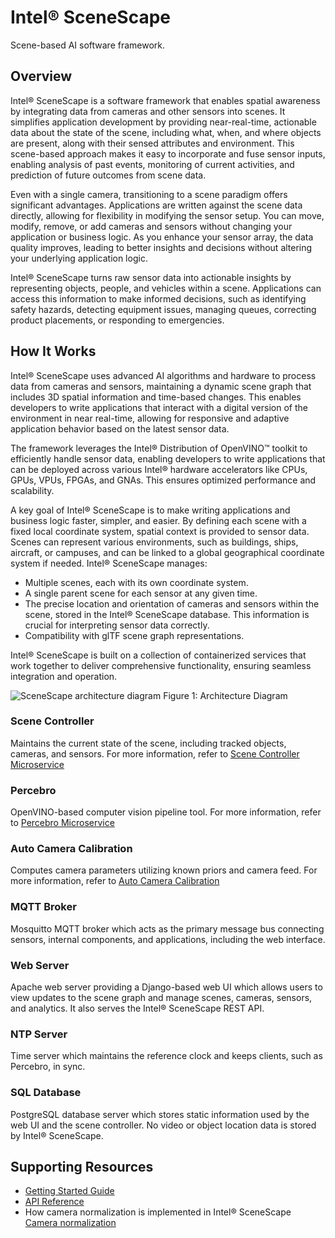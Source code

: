 # Intel® SceneScape
Scene-based AI software framework.

## Overview

Intel® SceneScape is a software framework that enables spatial awareness by integrating data from cameras and other sensors into scenes. It simplifies application development by providing near-real-time, actionable data about the state of the scene, including what, when, and where objects are present, along with their sensed attributes and environment. This scene-based approach makes it easy to incorporate and fuse sensor inputs, enabling analysis of past events, monitoring of current activities, and prediction of future outcomes from scene data.

Even with a single camera, transitioning to a scene paradigm offers significant advantages. Applications are written against the scene data directly, allowing for flexibility in modifying the sensor setup. You can move, modify, remove, or add cameras and sensors without changing your application or business logic. As you enhance your sensor array, the data quality improves, leading to better insights and decisions without altering your underlying application logic.

Intel® SceneScape turns raw sensor data into actionable insights by representing objects, people, and vehicles within a scene. Applications can access this information to make informed decisions, such as identifying safety hazards, detecting equipment issues, managing queues, correcting product placements, or responding to emergencies.

## How It Works

Intel® SceneScape uses advanced AI algorithms and hardware to process data from cameras and sensors, maintaining a dynamic scene graph that includes 3D spatial information and time-based changes. This enables developers to write applications that interact with a digital version of the environment in near real-time, allowing for responsive and adaptive application behavior based on the latest sensor data.

The framework leverages the Intel® Distribution of OpenVINO™ toolkit to efficiently handle sensor data, enabling developers to write applications that can be deployed across various Intel® hardware accelerators like CPUs, GPUs, VPUs, FPGAs, and GNAs. This ensures optimized performance and scalability.

A key goal of Intel® SceneScape is to make writing applications and business logic faster, simpler, and easier. By defining each scene with a fixed local coordinate system, spatial context is provided to sensor data. Scenes can represent various environments, such as buildings, ships, aircraft, or campuses, and can be linked to a global geographical coordinate system if needed. Intel® SceneScape manages:

- Multiple scenes, each with its own coordinate system.
- A single parent scene for each sensor at any given time.
- The precise location and orientation of cameras and sensors within the scene, stored in the Intel® SceneScape database. This information is crucial for interpreting sensor data correctly.
- Compatibility with glTF scene graph representations.

Intel® SceneScape is built on a collection of containerized services that work together to deliver comprehensive functionality, ensuring seamless integration and operation.

![SceneScape architecture diagram](images/architecture.png)
Figure 1: Architecture Diagram

### Scene Controller

Maintains the current state of the scene, including tracked objects, cameras, and sensors. For more information, refer to [Scene Controller Microservice](/controller/README.md)

### Percebro

OpenVINO-based computer vision pipeline tool. For more information, refer to [Percebro Microservice](/percebro/README.md)

### Auto Camera Calibration

Computes camera parameters utilizing known priors and camera feed. For more information, refer to [Auto Camera Calibration](/autocalibration/README.md)

### MQTT Broker

Mosquitto MQTT broker which acts as the primary message bus connecting sensors, internal components, and applications, including the web interface.

### Web Server

Apache web server providing a Django-based web UI which allows users to view updates to the scene graph and manage scenes, cameras, sensors, and analytics. It also serves the Intel® SceneScape REST API.

### NTP Server

Time server which maintains the reference clock and keeps clients, such as Percebro, in sync.

### SQL Database

PostgreSQL database server which stores static information used by the web UI and the scene controller. No video or object location data is stored by Intel® SceneScape.

## Supporting Resources

-   [Getting Started Guide](Getting-Started-Guide.md)
-   [API Reference](api-reference.md)
-   How camera normalization is implemented in Intel® SceneScape [Camera normalization](convert-object-detections-to-normalized-image-space.md)
